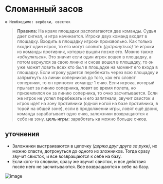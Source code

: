 # Сломанный засов
```
⚙ Необходимо: верёвки, свесток
```
> **Правила:** На краях площадки располагаются две команды. Судья дает сигнал, и игра начинается. Игроки двух команд входят в площадку. Входить в площадку игроки произвольно. Как только входит один игрок, то его могут словить *(дотронуться)* те игроки из команды противник, которые вышли позже его. Можно также *«обнуляться»*. Это значит если один игрок вошел в площадку, а потом вернулся за свою линию и снова вошел в площадку, то он уже может ловить всех кто был в площадке на момент его входа в площадку. Если игроку удается перебежать через всю площадку и запрыгнуть за линии соперников до того, как его словят соперники, то он приносит команде 1 очко. Если игрока, который прыгает за линию соперника, ловят во время полета, но приземлился он за линию соперника, то очко засчитывается. Если же игрок не успел перебежать и его запятнали, звучит свисток и игрок идет на зону противники (одной ногой на базе противника, в торой на общей зоне), если в продолжении игры, ловят ещё двоих, команда зарабатывает одно очко, заложники возвращаются к себе на зону.
**цель игры:** заработать ка можно больше очков.

## уточнения
- Заложники выстраиваются в цепочку *(держа друг друга за руки)*, их можно спасти, дотронуться до одного из зложников. Тогда сразу звучит свисток, и все возвращаются к себе на базу.
- Если кого-то словили, сразу же звучит свисток, и все действия после него не засчитываются. Все возвращаются к себе на базу.

![image](https://github.com/BorisKrutko/games/assets/120216991/659d8f40-9042-4228-aa23-b8e46503128e)
